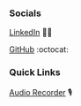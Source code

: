 ### Socials

[LinkedIn](https://www.linkedin.com/in/bradhamm/) :man_technologist:

[GitHub](https://github.com/bradleyhamm/) :octocat:


### Quick Links

[Audio Recorder](https://bradleyhamm.github.io/audio-recorder/) :studio_microphone:

